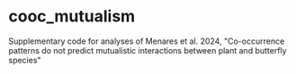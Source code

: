 # cooc_mutualism
Supplementary code for analyses of Menares et al. 2024, "Co-occurrence patterns do not predict mutualistic interactions between plant and butterfly species"
